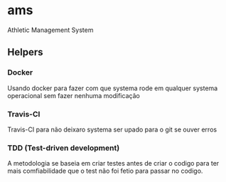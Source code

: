 # ams
Athletic Management System

## Helpers

### Docker
Usando docker para fazer com que systema rode em qualquer systema operacional sem fazer nenhuma modificação

### Travis-CI
Travis-CI para não deixaro systema ser upado para o git se ouver erros

### TDD (Test-driven development)
A metodologia se baseia em criar testes antes de criar o codigo para ter mais comfiabilidade que o test não foi fetio para passar no codigo.
